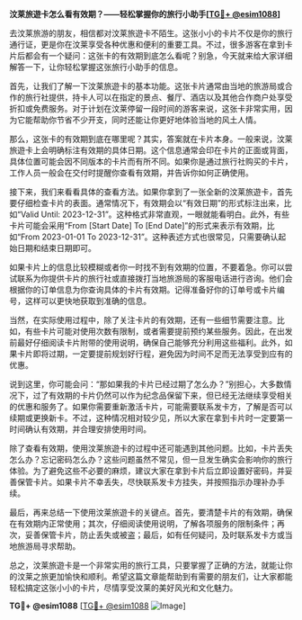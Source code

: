**汶莱旅遊卡怎么看有效期？——轻松掌握你的旅行小助手[[TG💪+ @esim1088](https://t.me/s/esim1088)]**

去汶莱旅游的朋友，相信都对汶莱旅遊卡不陌生。这张小小的卡片不仅是你的旅行通行证，更是你在汶莱享受各种优惠和便利的重要工具。不过，很多游客在拿到卡片后都会有一个疑问：这张卡的有效期到底怎么看呢？别急，今天就来给大家详细解答一下，让你轻松掌握这张旅行小助手的信息。

首先，让我们了解一下汶莱旅遊卡的基本功能。这张卡片通常由当地的旅游局或合作的旅行社提供，持卡人可以在指定的景点、餐厅、酒店以及其他合作商户处享受折扣或免费服务。对于计划在汶莱停留一段时间的游客来说，这张卡非常实用，因为它能帮助你节省不少开支，同时还能让你更好地体验当地的风土人情。

那么，这张卡的有效期到底在哪里呢？其实，答案就在卡片本身。一般来说，汶莱旅遊卡上会明确标注有效期的具体日期。这个信息通常会印在卡片的正面或背面，具体位置可能会因不同版本的卡片而有所不同。如果你是通过旅行社购买的卡片，工作人员一般会在交付时提醒你查看有效期，并告诉你如何正确使用。

接下来，我们来看看具体的查看方法。如果你拿到了一张全新的汶莱旅遊卡，首先要仔细检查卡片的表面。通常情况下，有效期会以“有效日期”的形式标注出来，比如“Valid Until: 2023-12-31”。这种格式非常直观，一眼就能看明白。此外，有些卡片可能会采用“From [Start Date] To [End Date]”的形式来表示有效期，比如“From 2023-01-01 To 2023-12-31”。这种表述方式也很常见，只需要确认起始日期和结束日期即可。

如果卡片上的信息比较模糊或者你一时找不到有效期的位置，不要着急。你可以尝试联系为你提供卡片的旅行社或直接拨打当地旅游局的客服电话进行咨询。他们会根据你的订单信息为你查询具体的卡片有效期。记得准备好你的订单号或卡片编号，这样可以更快地获取到准确的信息。

当然，在实际使用过程中，除了关注卡片的有效期，还有一些细节需要注意。比如，有些卡片可能对使用次数有限制，或者需要提前预约某些服务。因此，在出发前最好仔细阅读卡片附带的使用说明，确保自己能够充分利用这些福利。此外，如果卡片即将过期，一定要提前规划好行程，避免因为时间不足而无法享受到应有的优惠。

说到这里，你可能会问：“那如果我的卡片已经过期了怎么办？”别担心，大多数情况下，过了有效期的卡片仍然可以作为纪念品保留下来，但已经无法继续享受相关的优惠和服务了。如果你需要重新激活卡片，可能需要联系发卡方，了解是否可以续期或更换新卡。不过，这种情况相对较少见，所以大家在拿到卡片时一定要第一时间确认有效期，并合理安排使用时间。

除了查看有效期，使用汶莱旅遊卡的过程中还可能遇到其他问题。比如，卡片丢失怎么办？忘记密码怎么办？这些问题虽然不常见，但一旦发生确实会影响你的旅行体验。为了避免这些不必要的麻烦，建议大家在拿到卡片后立即设置好密码，并妥善保管卡片。如果卡片不幸丢失，尽快联系发卡方挂失，并按照指示办理补办手续。

最后，再来总结一下使用汶莱旅遊卡的关键点。首先，要清楚卡片的有效期，确保在有效期内正常使用；其次，仔细阅读使用说明，了解各项服务的限制条件；再次，妥善保管卡片，防止丢失或被盗；最后，如有任何疑问，及时联系发卡方或当地旅游局寻求帮助。

总之，汶莱旅遊卡是一个非常实用的旅行工具，只要掌握了正确的方法，就能让你的汶莱之旅更加愉快和顺利。希望这篇文章能帮助到有需要的朋友们，让大家都能轻松搞定这张小小的卡片，尽情享受汶莱的美好风光和文化魅力。

**TG💪+ @esim1088** [[TG💪+ @esim1088](https://t.me/s/esim1088) ![Image](https://i.postimg.cc/4NQfJmqS/Snipaste-2025-05-13-00-14-12.png)]